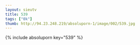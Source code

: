 ```yaml
--- 
layout: sieutv
title: 539
tags: ["0k"]
thumb: http://94.23.248.219/absoluporn-1/image/002/539.jpg
---
```

{% include absoluporn key="539" %} 
